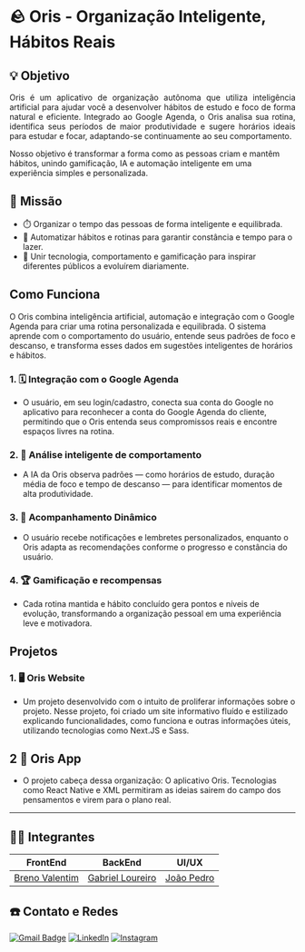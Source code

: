 # 🪨 Oris - Organização Inteligente, Hábitos Reais

## 💡 Objetivo
<p align="justify">
Oris é um aplicativo de organização autônoma que utiliza inteligência artificial para ajudar você a desenvolver hábitos de estudo e foco de forma natural e eficiente.
Integrado ao Google Agenda, o Oris analisa sua rotina, identifica seus períodos de maior produtividade e sugere horários ideais para estudar e focar, 
adaptando-se continuamente ao seu comportamento.

Nosso objetivo é transformar a forma como as pessoas criam e mantêm hábitos, unindo gamificação, 
IA e automação inteligente em uma experiência simples e personalizada.
</p>

## 🚀 Missão
- ⏱️ Organizar o tempo das pessoas de forma inteligente e equilibrada.
- 🏃 Automatizar hábitos e rotinas para garantir constância e tempo para o lazer.
- 🔗 Unir tecnologia, comportamento e gamificação para inspirar diferentes públicos a evoluírem diariamente.

## Como Funciona
O Oris combina inteligência artificial, automação e integração com o Google Agenda para criar uma rotina personalizada e equilibrada.
O sistema aprende com o comportamento do usuário, entende seus padrões de foco e descanso, e transforma esses dados em sugestões inteligentes de horários e hábitos.

### 1. 🗓️ Integração com o Google Agenda
- O usuário, em seu login/cadastro, conecta sua conta do Google no aplicativo para reconhecer a conta do Google Agenda do cliente, permitindo que o Oris entenda seus compromissos reais e encontre espaços livres na rotina.

### 2. 🧠	Análise inteligente de comportamento
- A IA da Oris observa padrões — como horários de estudo, duração média de foco e tempo de descanso — para identificar momentos de alta produtividade.

### 3. 🔔	Acompanhamento Dinâmico
- O usuário recebe notificações e lembretes personalizados, enquanto o Oris adapta as recomendações conforme o progresso e constância do usuário.

### 4. 🏆 Gamificação e recompensas
- Cada rotina mantida e hábito concluído gera pontos e níveis de evolução, transformando a organização pessoal em uma experiência leve e motivadora.

## Projetos
### 1. 🖥️	Oris Website
- Um projeto desenvolvido com o intuito de proliferar informações sobre o projeto. Nesse projeto, foi criado um site informativo fluído e estilizado explicando funcionalidades, como funciona e outras informações úteis, utilizando tecnologias como Next.JS e Sass.

## 2 📱	Oris App
- O projeto cabeça dessa organização: O aplicativo Oris. Tecnologias como React Native e XML permitiram as ideias sairem do campo dos pensamentos e virem para o plano real.
---

## 🧑‍💻 Integrantes
|FrontEnd|BackEnd|UI/UX|
|--------|-------|-----|
|[Breno Valentim](https://github.com/Breno-V)|[Gabriel Loureiro](https://github.com/GabrielHugi)|[João Pedro](https://github.com/JooCrepaldi)|
## ☎️ Contato e Redes
[![Gmail Badge](https://img.shields.io/badge/Gmail-D14836?style=for-the-badge&logo=gmail&logoColor=white)](mailto:orishabitapp@gmail.com?subject=Quero%20saber%20mais!&body=Olá%20pessoal%20do%20Oris!%20Vim%20do%20site%20de%20vocês%20e%20gostaria%20de%20saber%20mais%20sobre%20o%20projeto.)
[![LinkedIn](https://img.shields.io/badge/LinkedIn-0077B5?style=for-the-badge&logo=linkedin&logoColor=white)](https://www.linkedin.com/company/oris-habit-app/posts/?feedView=all)
[![Instagram](https://img.shields.io/badge/-Instagram-%23E4405F?style=for-the-badge&logo=instagram&logoColor=white)](https://www.instagram.com/orishabitapp/)

          
